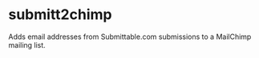 
# submitt2chimp
Adds email addresses from Submittable.com submissions to a MailChimp mailing list.
